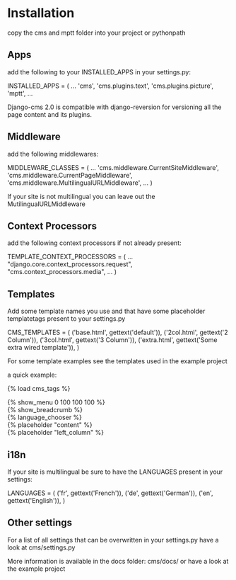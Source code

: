 Installation
============

copy the cms and mptt folder into your project or pythonpath

Apps
----

add the following to your INSTALLED_APPS in your settings.py:

INSTALLED_APPS = (
 	...
    'cms',
    'cms.plugins.text',
    'cms.plugins.picture',
    'mptt',
    ...
    
Django-cms 2.0 is compatible with django-reversion for versioning all the page content and its plugins.

Middleware
----------

add the following middlewares:

MIDDLEWARE_CLASSES = (
    ...
    'cms.middleware.CurrentSiteMiddleware',
    'cms.middleware.CurrentPageMiddleware',
    'cms.middleware.MultilingualURLMiddleware',
    ...
    )
    
If your site is not multilingual you can leave out the MutilingualURLMiddleware

Context Processors
------------------
add the following context processors if not already present:

TEMPLATE_CONTEXT_PROCESSORS = (
    ...
    "django.core.context_processors.request",
    "cms.context_processors.media",
    ...
    )

Templates
---------

Add some template names you use and that have some placeholder templatetags present to your settings.py

CMS_TEMPLATES = (
    ('base.html', gettext('default')),
    ('2col.html', gettext('2 Column')),
    ('3col.html', gettext('3 Column')),
    ('extra.html', gettext('Some extra wired template')),
)

For some template examples see the templates used in the example project

a quick example:

{% load cms_tags %}

<div id="menu">{% show_menu 0 100 100 100 %}</div> 
<div id="breadcrumb">{% show_breadcrumb %}</div>
<div id="languagechooser">{% language_chooser %}</div>
<div id="content">{% placeholder "content" %}</div>
<div id="left_column">{% placeholder "left_column" %}</div>
    
i18n
----

If your site is multilingual be sure to have the LANGUAGES present in your settings:

LANGUAGES = (
    ('fr', gettext('French')),
    ('de', gettext('German')),
    ('en', gettext('English')),
)

Other settings
--------------

For a list of all settings that can be overwritten in your settings.py have a look at cms/settings.py

More information is available in the docs folder: cms/docs/
or have a look at the example project


